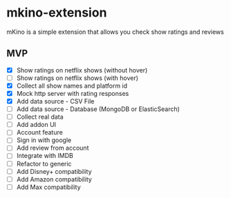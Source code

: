 # mkino-extension
mKino is a simple extension that allows you check show ratings and reviews

## MVP
- [x] Show ratings on netflix shows (without hover)
- [ ] Show ratings on netflix shows (with hover)
- [x] Collect all show names and platform id
- [x] Mock http server with rating responses
- [x] Add data source - CSV File
- [ ] Add data source - Database (MongoDB or ElasticSearch)
- [ ] Collect real data
- [ ] Add addon UI
- [ ] Account feature
- [ ] Sign in with google
- [ ] Add review from account
- [ ] Integrate with IMDB
- [ ] Refactor to generic
- [ ] Add Disney+ compatibility
- [ ] Add Amazon compatibility
- [ ] Add Max compatibility
